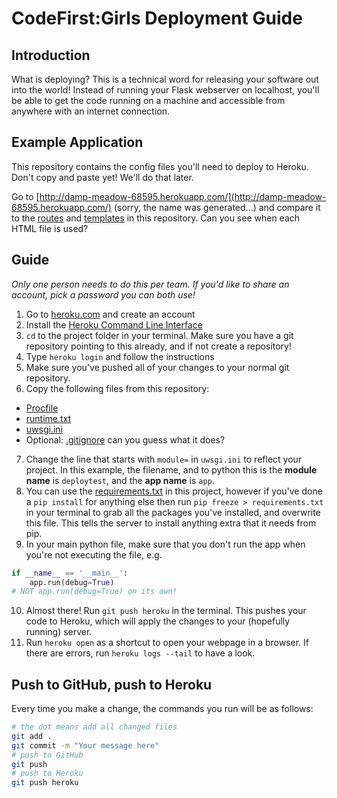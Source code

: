 # CodeFirst:Girls Deployment Guide
## Introduction
What is deploying? This is a technical word for releasing your software out into the world! Instead of running your Flask webserver on localhost, you'll be able to get the code running on a machine and accessible from anywhere with an internet connection.

## Example Application
This repository contains the config files you'll need to deploy to Heroku. Don't copy and paste yet! We'll do that later. 

Go to [http://damp-meadow-68595.herokuapp.com/](http://damp-meadow-68595.herokuapp.com/) (sorry, the name was generated...) and compare it to the [routes](deploytest.py) and [templates](templates) in this repository. Can you see when each HTML file is used?

## Guide
*Only one person needs to do this per team. If you'd like to share an account, pick a password you can both use!*

1. Go to [heroku.com](https://www.heroku.com/) and create an account
2. Install the [Heroku Command Line Interface](https://devcenter.heroku.com/articles/heroku-cli#download-and-install)
3. `cd` to the project folder in your terminal. Make sure you have a git repository pointing to this already, and if not create a repository!
4. Type `heroku login` and follow the instructions
5. Make sure you've pushed all of your changes to your normal git repository.
6. Copy the following files from this repository:
 - [Procfile](Procfile)
 - [runtime.txt](runtime.txt)
 - [uwsgi.ini](uwsgi.ini)
 - Optional: [.gitignore](.gitignore) can you guess what it does?
7. Change the line that starts with `module=` in `uwsgi.ini` to reflect your project. In this example, the filename, and to python this is the **module name** is `deploytest`, and the **app name** is `app`.
8. You can use the [requirements.txt](requirements.txt) in this project, however if you've done a `pip install` for anything else then run `pip freeze > requirements.txt` in your terminal to grab all the packages you've installed, and overwrite this file. This tells the server to install anything extra that it needs from pip.
9. In your main python file, make sure that you don't run the app when you're not executing the file, e.g.
```python
if __name__ == '__main__':
    app.run(debug=True)
# NOT app.run(debug=True) on its own!
```
10. Almost there! Run `git push heroku` in the terminal. This pushes your code to Heroku, which will apply the changes to your (hopefully running) server.
11. Run `heroku open` as a shortcut to open your webpage in a browser. If there are errors, run `heroku logs --tail` to have a look.

## Push to GitHub, push to Heroku
Every time you make a change, the commands you run will be as follows:
```sh
# the dot means add all changed files
git add .
git commit -m "Your message here"
# push to GitHub
git push
# push to Heroku
git push heroku
```
